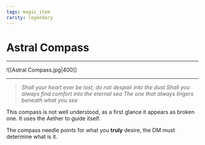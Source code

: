 ```yaml
---
tags: magic_item
rarity: legendary
---
```


# Astral Compass
---

![[Astral Compass.jpg|400]] 

---

> _Shall your heart ever be lost, do not despair into the dust
> Shall you always find comfort into the eternal sea
> The one that always lingers beneath what you see_


This compass is not well understood, as a first glance it appears as broken one. 
It uses the Aether to guide itself. 

The compass needle points for what you **truly** desire, the DM must determine what is it.


